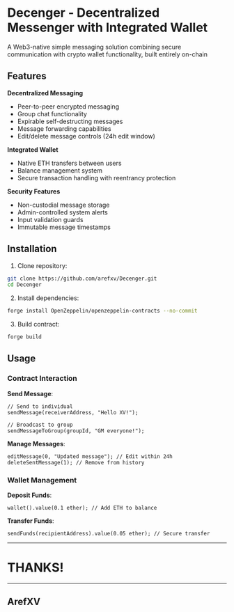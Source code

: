 # Decenger - Decentralized Messenger with Integrated Wallet

A Web3-native simple messaging solution combining secure communication with crypto wallet functionality, built entirely on-chain

## Features

 **Decentralized Messaging**
- Peer-to-peer encrypted messaging
- Group chat functionality
- Expirable self-destructing messages
- Message forwarding capabilities
- Edit/delete message controls (24h edit window)

 **Integrated Wallet**
- Native ETH transfers between users
- Balance management system
- Secure transaction handling with reentrancy protection

 **Security Features**
- Non-custodial message storage
- Admin-controlled system alerts
- Input validation guards
- Immutable message timestamps

## Installation

1. Clone repository:
```bash
git clone https://github.com/arefxv/Decenger.git
cd Decenger
```

2. Install dependencies:

```bash
forge install OpenZeppelin/openzeppelin-contracts --no-commit
```

3. Build contract:

```bash
forge build
```

## Usage

### Contract Interaction

**Send Message**:

```solidity
// Send to individual
sendMessage(receiverAddress, "Hello XV!");

// Broadcast to group
sendMessageToGroup(groupId, "GM everyone!");
```

**Manage Messages**:

```solidity
editMessage(0, "Updated message"); // Edit within 24h
deleteSentMessage(1); // Remove from history
```

### Wallet Management

**Deposit Funds**:

```solidity
wallet().value(0.1 ether); // Add ETH to balance
```

**Transfer Funds**:

```solidity
sendFunds(recipientAddress).value(0.05 ether); // Secure transfer
```

---
# THANKS!

---
## ArefXV
